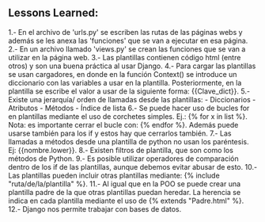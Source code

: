 ## Lessons Learned:

1.- En el archivo de 'urls.py' se escriben las rutas de las páginas webs y además se les anexa las 'funciones' que se van a ejecutar en esa página.
2.- En un archivo llamado 'views.py' se crean las funciones que se van a utilizar en la página web.
3.- Las plantillas contienen código html (entre otros) y son una buena práctica al usar Django.
4.- Para cargar las plantillas se usan cargadores, en donde en la función Context() se introduce un diccionario con las variables a usar en la plantilla.
Posteriormente, en la plantilla se escribe el valor a usar de la siguiente forma: {{Clave_dict}}.
5.- Existe una jerarquía/ orden de llamadas desde las plantillas:
    - Diccionarios
    - Atributos
    - Métodos
    - Índice de lista
6.- Se puede hacer uso de bucles for en plantillas mediante el uso de corchetes simples. Ej.: {% for x in list %}.
Nota: es importante cerrar el bucle con: {% endfor %}. Además puede usarse también para los if y estos hay que cerrarlos también.
7.- Las llamadas a métodos desde una plantilla de python no usan los paréntesis. Ej: {{nombre.lower}}.
8.- Existen filtros de plantilla, que son como los métodos de Python.
9.- Es posible utilizar operadores de comparación dentro de los if de las plantillas, aunque debemos evitar abusar de esto.
10.- Las plantillas pueden incluir otras plantillas mediante: {% include "ruta/de/la/plantilla" %}.
11.- Al igual que en la POO se puede crear una plantilla padre de la que otras plantillas puedan heredar. La herencia se indica en cada 
plantilla mediante el uso de {% extends "Padre.html" %}.
12.- Django nos permite trabajar con bases de datos.